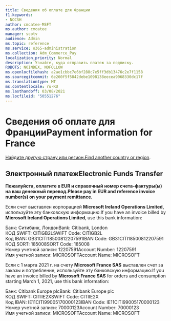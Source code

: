 ```yaml
---
title: Сведения об оплате для Франции
f1.keywords:
- NOCSH
author: cmcatee-MSFT
ms.author: cmcatee
manager: scotv
audience: Admin
ms.topic: reference
ms.service: o365-administration
ms.collection: Adm_Commerce_Pay
localization_priority: Normal
description: Узнайте, куда отправить платеж за подписку.
ROBOTS: NOINDEX, NOFOLLOW
ms.openlocfilehash: a2ae1cbbc7e6bf288c7e5ff3db13476c2e7f1158
ms.sourcegitcommit: 6e260f5f5842debe1098138eecea9068330dc17f
ms.translationtype: MT
ms.contentlocale: ru-RU
ms.lasthandoff: 03/08/2021
ms.locfileid: "50551276"
---
```

# <a name="payment-information-for-france"></a><span data-ttu-id="f2136-103">Сведения об оплате для Франции</span><span class="sxs-lookup"><span data-stu-id="f2136-103">Payment information for France</span></span>

<span data-ttu-id="f2136-104">[Найдите другую страну или регион.](../billing-and-payments/pay-for-your-subscription.md)</span><span class="sxs-lookup"><span data-stu-id="f2136-104">[Find another country or region](../billing-and-payments/pay-for-your-subscription.md).</span></span>

## <a name="electronic-funds-transfer"></a><span data-ttu-id="f2136-105">Электронный платеж</span><span class="sxs-lookup"><span data-stu-id="f2136-105">Electronic Funds Transfer</span></span>

<span data-ttu-id="f2136-106">**Пожалуйста, оплатите в EUR и справочный номер счета-фактуры(ы) на ваш денежный перевод.**</span><span class="sxs-lookup"><span data-stu-id="f2136-106">**Please pay in EUR and reference invoice number(s) on your payment remittance.**</span></span>

<span data-ttu-id="f2136-107">Если счет выставлен корпорацией **Microsoft Ireland Operations Limited,** используйте эту банковскую информацию:</span><span class="sxs-lookup"><span data-stu-id="f2136-107">If you have an invoice billed by **Microsoft Ireland Operations Limited**, use this bank information:</span></span>

<span data-ttu-id="f2136-108">Банк: Ситибанк, Лондон</span><span class="sxs-lookup"><span data-stu-id="f2136-108">Bank: Citibank, London</span></span>\
<span data-ttu-id="f2136-109">КОД SWIFT: CITIGB2L</span><span class="sxs-lookup"><span data-stu-id="f2136-109">SWIFT Code: CITIGB2L</span></span>\
<span data-ttu-id="f2136-110">Код IBAN: GB31CITI18500812207591</span><span class="sxs-lookup"><span data-stu-id="f2136-110">IBAN Code: GB31CITI18500812207591</span></span>\
<span data-ttu-id="f2136-111">КОД SORT: 185008</span><span class="sxs-lookup"><span data-stu-id="f2136-111">SORT Code: 185008</span></span>\
<span data-ttu-id="f2136-112">Номер учетной записи: 12207591</span><span class="sxs-lookup"><span data-stu-id="f2136-112">Account Number: 12207591</span></span>\
<span data-ttu-id="f2136-113">Имя учетной записи: MICROSOFT</span><span class="sxs-lookup"><span data-stu-id="f2136-113">Account Name: MICROSOFT</span></span>

<span data-ttu-id="f2136-114">Если с 1 марта 2021 г. на счету **Microsoft France SAS** выставлен счет за заказы и потребление, используйте эту банковскую информацию:</span><span class="sxs-lookup"><span data-stu-id="f2136-114">If you have an invoice billed by **Microsoft France SAS** for orders and consumption starting March 1, 2021, use this bank information:</span></span>

<span data-ttu-id="f2136-115">Банк: Citibank Europe plc</span><span class="sxs-lookup"><span data-stu-id="f2136-115">Bank: Citibank Europe plc</span></span>\
<span data-ttu-id="f2136-116">КОД SWIFT: CITIIE2X</span><span class="sxs-lookup"><span data-stu-id="f2136-116">SWIFT Code: CITIIE2X</span></span>\
<span data-ttu-id="f2136-117">Код IBAN: IE11CITI99005170000123</span><span class="sxs-lookup"><span data-stu-id="f2136-117">IBAN Code: IE11CITI99005170000123</span></span>\
<span data-ttu-id="f2136-118">Номер учетной записи: 70000123</span><span class="sxs-lookup"><span data-stu-id="f2136-118">Account Number: 70000123</span></span>\
<span data-ttu-id="f2136-119">Имя учетной записи: MICROSOFT</span><span class="sxs-lookup"><span data-stu-id="f2136-119">Account Name: MICROSOFT</span></span>